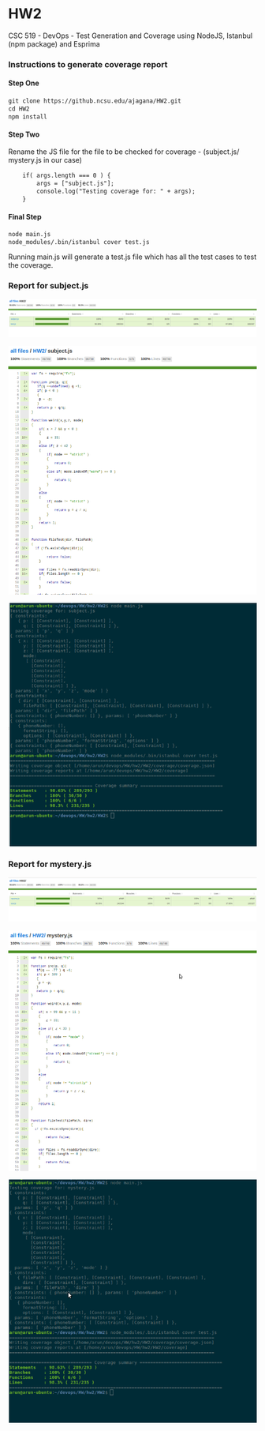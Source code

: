 # HW2
CSC 519 - DevOps - Test Generation and Coverage using NodeJS, Istanbul (npm package) and Esprima


### Instructions to generate coverage report

#### Step One
```
git clone https://github.ncsu.edu/ajagana/HW2.git
cd HW2
npm install
```

#### Step Two
Rename the JS file for the file to be checked for coverage - (subject.js/ mystery.js in our case)

```
    if( args.length === 0 ) {
        args = ["subject.js"];
        console.log("Testing coverage for: " + args);
    }
```


#### Final Step
```
node main.js
node_modules/.bin/istanbul cover test.js
```

Running main.js will generate a test.js file which has all the test cases to test the coverage.



### Report for subject.js

![alt text](screenshots/summary_subject.png "Summary of Coverage report for Subject.js")

![alt text](screenshots/subject.png "subject.js Coverage Report report")

![alt text](screenshots/subject_terminal.png "Console output for subject.js")


### Report for mystery.js

![alt text](screenshots/summary_mystery.png "Summary of Coverage report for mystery.js")

![alt text](screenshots/mystery.png "mystery.js Coverage Report report")

![alt text](screenshots/mystery_terminal.png "Console output for mystery.js")

